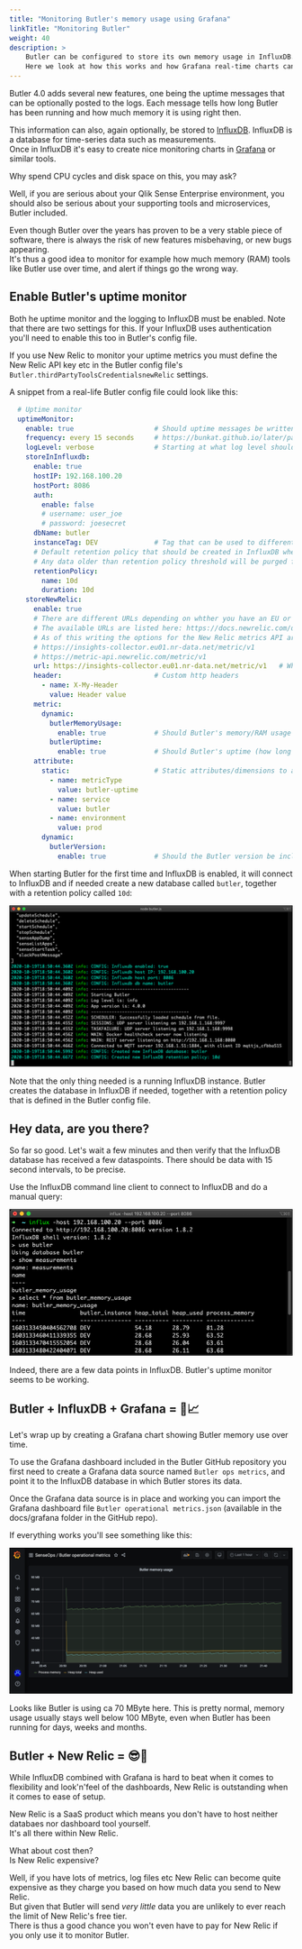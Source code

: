 ```yaml
---
title: "Monitoring Butler's memory usage using Grafana"
linkTitle: "Monitoring Butler"
weight: 40
description: >
    Butler can be configured to store its own memory usage in InfluxDB.  
    Here we look at how this works and how Grafana real-time charts can be created.
---
```


Butler 4.0 adds several new features, one being the uptime messages that can be optionally posted to the logs. Each message tells how long Butler has been running and how much memory it is using right then.

This information can also, again optionally, be stored to [InfluxDB](https://docs.influxdata.com/influxdb/v1.8/). InfluxDB is a database for time-series data such as measurements.  
Once in InfluxDB it's easy to create nice monitoring charts in [Grafana](https://grafana.com/) or similar tools.

Why spend CPU cycles and disk space on this, you may ask?

Well, if you are serious about your Qlik Sense Enterprise environment, you should also be serious about your supporting tools and microservices, Butler included.

Even though Butler over the years has proven to be a very stable piece of software, there is always the risk of new features misbehaving, or new bugs appearing.  
It's thus a good idea to monitor for example how much memory (RAM) tools like Butler use over time, and alert if things go the wrong way.

## Enable Butler's uptime monitor

Both he uptime monitor and the logging to InfluxDB must be enabled. Note that there are two settings for this. If your InfluxDB uses authentication you'll need to enable this too in Butler's config file.

If you use New Relic to monitor your uptime metrics you must define the New Relic API key etc in the Butler config file's `Butler.thirdPartyToolsCredentialsnewRelic` settings.

A snippet from a real-life Butler config file could look like this:

```yaml
  # Uptime monitor
  uptimeMonitor:
    enable: true                    # Should uptime messages be written to the console and log files?
    frequency: every 15 seconds     # https://bunkat.github.io/later/parsers.html
    logLevel: verbose               # Starting at what log level should uptime messages be shown?
    storeInInfluxdb:
      enable: true
      hostIP: 192.168.100.20
      hostPort: 8086
      auth:
        enable: false
        # username: user_joe
        # password: joesecret
      dbName: butler
      instanceTag: DEV              # Tag that can be used to differentiate data from multiple Butler instances
      # Default retention policy that should be created in InfluxDB when Butler creates a new database there.
      # Any data older than retention policy threshold will be purged from InfluxDB.
      retentionPolicy:
        name: 10d
        duration: 10d
    storeNewRelic:
      enable: true
      # There are different URLs depending on whther you have an EU or US region New Relic account.
      # The available URLs are listed here: https://docs.newrelic.com/docs/accounts/accounts-billing/account-setup/choose-your-data-center/
      # As of this writing the options for the New Relic metrics API are
      # https://insights-collector.eu01.nr-data.net/metric/v1
      # https://metric-api.newrelic.com/metric/v1 
      url: https://insights-collector.eu01.nr-data.net/metric/v1   # Where should uptime data be sent?
      header:                       # Custom http headers
        - name: X-My-Header
          value: Header value
      metric:
        dynamic:
          butlerMemoryUsage:
            enable: true            # Should Butler's memory/RAM usage be sent to New Relic?
          butlerUptime:
            enable: true            # Should Butler's uptime (how long since it was started) be sent to New Relic?
      attribute: 
        static:                     # Static attributes/dimensions to attach to the data sent to New Relic.
          - name: metricType
            value: butler-uptime
          - name: service
            value: butler
          - name: environment
            value: prod
        dynamic:
          butlerVersion: 
            enable: true            # Should the Butler version be included in the data sent to New Relic?
```

When starting Butler for the first time and InfluxDB is enabled, it will connect to InfluxDB and if needed create a new database called `butler`, together with a retention policy called `10d`:

![alt text](butler-new-influxdb-1.png "Starting Butler for the first time, InfluxDB database created")  

Note that the only thing needed is a running InfluxDB instance. Butler creates the database in InfluxDB if needed, together with a retention policy that is defined in the Butler config file.

## Hey data, are you there?

So far so good. Let's wait a few minutes and then verify that the InfluxDB database has received a few dataspoints. There should be data with 15 second intervals, to be precise.

Use the InfluxDB command line client to connect to InfluxDB and do a manual query:

![alt text](butler-new-influxdb-2.png "Manual query of Butler data in InfluxDB")  

Indeed, there are a few data points in InfluxDB. Butler's uptime monitor seems to be working.

## Butler + InfluxDB + Grafana = 🎉📈

Let's wrap up by creating a Grafana chart showing Butler memory use over time.

To use the Grafana dashboard included in the Butler GitHub repository you first need to create a Grafana data source named `Butler ops metrics`, and point it to the InfluxDB database in which Butler stores its data.

Once the Grafana data source is in place and working you can import the Grafana dashboard file `Butler operational metrics.json` (available in the docs/grafana folder in the GitHub repo).

If everything works you'll see something like this:

![alt text](butler-grafana-1.png "Butler memory metrics in Grafana")

Looks like Butler is using ca 70 MByte here. This is pretty normal, memory usage usually stays well below 100 MByte, even when Butler has been running for days, weeks and months.

## Butler + New Relic = 😎🌟

While InfluxDB combined with Grafana is hard to beat when it comes to flexibility and look'n'feel of the dashboards, New Relic is outstanding when it comes to ease of setup. 

New Relic is a SaaS product which means you don't have to host neither databaes nor dashboard tool yourself.  
It's all there within New Relic.

What about cost then?  
Is New Relic expensive?

Well, if you have lots of metrics, log files etc New Relic can become quite expensive as they charge you based on how much data you send to New Relic.  
But given that Butler will send *very little* data you are unlikely to ever reach the limit of New Relic's free tier.  
There is thus a good chance you won't even have to pay for New Relic if you only use it to monitor Butler.
